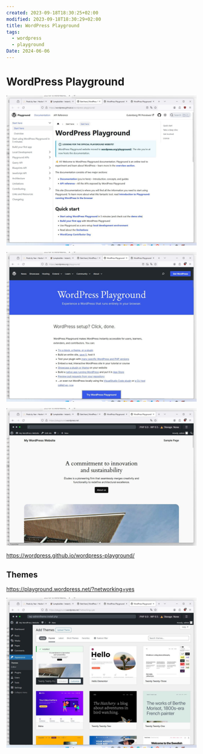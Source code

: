 ```yaml
---
created: 2023-09-18T18:30:25+02:00
modified: 2023-09-18T18:30:29+02:00
title: WordPress Playground
tags:
  - wordpress
  - playground
Date: 2024-06-06
---
```


 
# WordPress Playground

![](../_asset/2023-09-18-WordPressPlayground_image_1.jpg)


![](../_asset/2023-09-18-WordPressPlayground_image_2.jpg)

![](../_asset/2023-09-18-WordPressPlayground_image_3.jpg)

<https://wordpress.github.io/wordpress-playground/>

## Themes 

<https://playground.wordpress.net/?networking=yes>

![](../_asset/2023-09-18-WordPressPlayground_image_4.jpg)